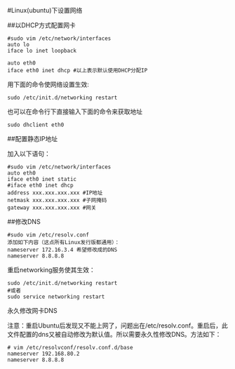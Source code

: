 #Linux(ubuntu)下设置网络

##以DHCP方式配置网卡

``` 
#sudo vim /etc/network/interfaces
auto lo
iface lo inet loopback
 
auto eth0
iface eth0 inet dhcp #以上表示默认使用DHCP分配IP

``` 

用下面的命令使网络设置生效:
``` 
sudo /etc/init.d/networking restart
``` 

也可以在命令行下直接输入下面的命令来获取地址

``` 
sudo dhclient eth0
``` 
##配置静态IP地址

加入以下语句：
``` 
#sudo vim /etc/network/interfaces
auto eth0
iface eth0 inet static
#iface eth0 inet dhcp
address xxx.xxx.xxx.xxx #IP地址
netmask xxx.xxx.xxx.xxx #子网掩码
gateway xxx.xxx.xxx.xxx #网关
``` 
##修改DNS
``` 
#sudo vim /etc/resolv.conf
添加如下内容（这点所有Linux发行版都通用）：
nameserver 172.16.3.4 希望修改成的DNS
nameserver 8.8.8.8 
``` 

重启networking服务使其生效：
``` 
sudo /etc/init.d/networking restart
#或者
sudo service networking restart
``` 

永久修改网卡DNS

注意：重启Ubuntu后发现又不能上网了，问题出在/etc/resolv.conf。重启后，此文件配置的dns又被自动修改为默认值。所以需要永久性修改DNS。方法如下：
``` 
# vim /etc/resolvconf/resolv.conf.d/base
nameserver 192.168.80.2
nameserver 8.8.8.8
``` 
